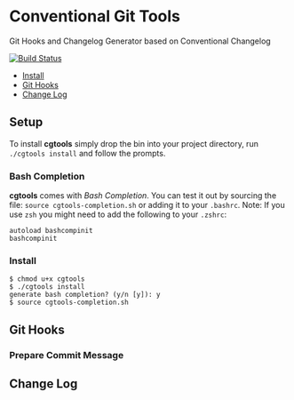 # Conventional Git Tools

Git Hooks and Changelog Generator based on Conventional Changelog

[![Build Status](https://travis-ci.org/shanewilson/cgtools.svg)](https://travis-ci.org/shanewilson/cgtools)

- [Install](#install)
- [Git Hooks](#git-hooks)
- [Change Log](#change-log)

## Setup

To install **cgtools** simply drop the bin into your project directory, run `./cgtools install` and follow the prompts.

### Bash Completion

**cgtools** comes with *Bash Completion*. You can test it out by sourcing the file: `source cgtools-completion.sh` or adding it to your `.bashrc`. 
Note: If you use `zsh` you might need to add the following to your `.zshrc`:

```
autoload bashcompinit
bashcompinit
```

### Install

```
$ chmod u+x cgtools
$ ./cgtools install
generate bash completion? (y/n [y]): y
$ source cgtools-completion.sh
```

## Git Hooks

### Prepare Commit Message

## Change Log